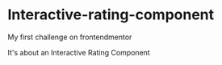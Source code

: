 # Interactive-rating-component
My first challenge on frontendmentor

It's about an Interactive Rating Component
